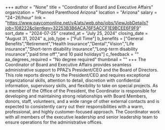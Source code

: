 +++
author = "None"
title = "Coordinator of Board and Executive Affairs"
organization = "Planned Parenthood Arizona"
location = "Arizona"
salary = "$24-$26/hour"
link = "https://www.paycomonline.net/v4/ats/web.php/jobs/ViewJobDetails?job=108222&clientkey=32253B3B6ACA76F5ACCF1E9BCEE6F9F9"
sort_date = "2024-07-25"
created_at = "July 25, 2024"
closing_date = "August 31, 2024"
a_job_type = ["Full Time"]
b_benefits = ["General Benefits","Retirement","Health Insurance","Dental","Vision","Life insurance","Short-term disability insurance","Long-term disability insurance","paid time off","and 10 paid holidays"]
c_feedback = ""
aa_degrees_required = "No degree required"
thumbnail = ""
+++
The Coordinator of Board and Executive Affairs provides seamless administrative support to PPAZ’s President/CEO and the Board of Directors. This role reports directly to the President/CEO and requires exceptional organizational skills, attention to detail, discretion with confidential information, supervisory skills, and flexibility to take on special projects. As a member of the Office of the President, the Coordinator is responsible for developing and maintaining strong relationships with Board Members, donors, staff, volunteers, and a wide range of other external contacts and is expected to consistently carry out their responsibilities with a warm, professional, and highly customer-focused approach. The Coordinator work with all members of the executive leadership and senior leadership team to ensure operations for the administrative offices.